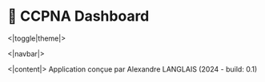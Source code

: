 # 🦇 CCPNA Dashboard

<|toggle|theme|>

<|navbar|>

<|content|>
Application conçue par Alexandre LANGLAIS (2024 - build: 0.1)